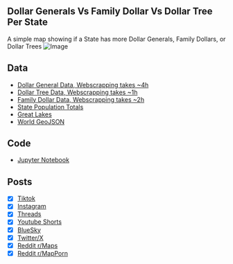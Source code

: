 ## Dollar Generals Vs Family Dollar Vs Dollar Tree Per State
A simple map showing if a State has more Dollar Generals, Family Dollars, or Dollar Trees
![Image](https://drive.google.com/uc?export=view&id=1y68NeRiy3tpd4v3AF2QmmGZ9L1TzgmfW)

## Data
* [Dollar General Data, Webscrapping takes ~4h](../../stores/Dollar_Generals_Per_State/)
* [Dollar Tree Data, Webscrapping takes ~1h](../../stores/Dollar_Trees_Per_State/)
* [Family Dollar Data, Webscrapping takes ~2h](../../stores/Family_Dollars_Per_State/)
* [State Population Totals](https://www.census.gov/data/tables/time-series/demo/popest/2020s-state-total.html)
* [Great Lakes](https://usicecenter.gov/Products/GreatLakesData)
* [World GeoJSON](https://public.opendatasoft.com/explore/dataset/world-administrative-boundaries/export/?flg=en-us)

## Code
* [Jupyter Notebook](FormatData.ipynb)

## Posts
- [x] [Tiktok](https://www.tiktok.com/@vinemapper/video/7479543172000075054)
- [x] [Instagram](https://www.instagram.com/p/DG877hqScpE/)
- [x] [Threads](https://www.threads.net/@vinemapper/post/DG8775rypkN?hl=en)
- [x] [Youtube Shorts](https://youtube.com/shorts/emfj4NUVDUU)
- [x] [BlueSky](https://bsky.app/profile/vinemapper.bsky.social/post/3ljvf37n3os2o)
- [x] [Twitter/X](https://x.com/VineMapper/status/1898474108100194426)
- [x] [Reddit r/Maps](https://www.reddit.com/r/Maps/comments/1j6qfro/dollar_general_vs_dollar_tree_vs_family_dollar/)
- [x] [Reddit r/MapPorn](https://www.reddit.com/r/MapPorn/comments/1j6qfqn/dollar_general_vs_dollar_tree_vs_family_dollar/)
